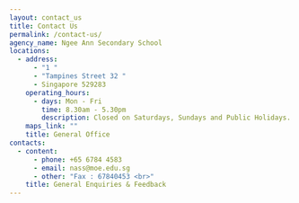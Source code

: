 ```yaml
---
layout: contact_us
title: Contact Us
permalink: /contact-us/
agency_name: Ngee Ann Secondary School
locations:
  - address:
      - "1 "
      - "Tampines Street 32 "
      - Singapore 529283
    operating_hours:
      - days: Mon - Fri
        time: 8.30am - 5.30pm
        description: Closed on Saturdays, Sundays and Public Holidays.
    maps_link: ""
    title: General Office
contacts:
  - content:
      - phone: +65 6784 4583
      - email: nass@moe.edu.sg
      - other: "Fax : 67840453 <br>"
    title: General Enquiries & Feedback
---
```

